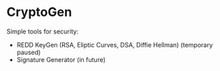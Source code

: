 # CryptoGen
Simple tools for security:
* REDD KeyGen (RSA, Eliptic Curves, DSA, Diffie Hellman)
(temporary paused) 
* Signature Generator (in future)

